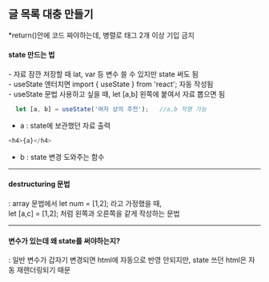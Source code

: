 ## 글 목록 대충 만들기

  *return()안에 코드 짜야하는데, 병렬로 태그 2개 이상 기입 금지
  
<h4>state 만드는 법</h4>
- 자료 잠깐 저장할 때 lat, var 등 변수 쓸 수 있지만 state 써도 됨<br>
- useState 엔터치면 import { useState } from 'react'; 자동 작성됨<br>
- useState 문법 사용하고 싶을 때, let [a,b] 왼쪽에 붙여서 자료 뽑으면 됨

```javaScript
  let [a, b] = useState('여자 상의 추천');   //a,b 작명 가능
```
  - a : state에 보관했던 자료 출력
  ```javaScript
  <h4>{a}</h4>
  ```
  - b : state 변경 도와주는 함수

-------------------------------

<h4>destructuring 문법</h4>
 : array 문법에서 let num = [1,2]; 라고 가정했을 때, <br>
   let [a,c] = [1,2]; 처럼 왼쪽과 오른쪽을 같게 작성하는 문법
   
-------------------------------
   
<h4>변수가 있는데 왜 state를 써야하는지?</h4>
 : 일반 변수가 갑자기 변경되면 html에 자동으로 반영 안되지만, state 쓰던 html은 자동 재렌더링되기 때문
 
